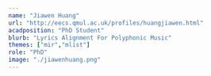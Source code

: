 ```yaml
---
name: "Jiawen Huang"
url: "http://eecs.qmul.ac.uk/profiles/huangjiawen.html"
acadposition: "PhD Student"
blurb: "Lyrics Alignment For Polyphonic Music"
themes: ["mir","mlist"]
role: "PhD"
image: "./jiawenhuang.png"
---
```

